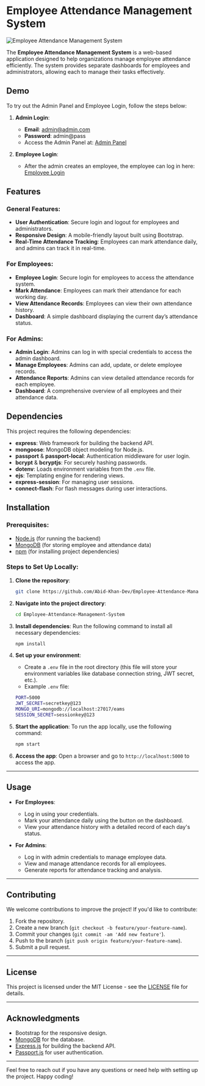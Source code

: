 # Employee Attendance Management System

![Employee Attendance Management System](https://github.com/user-attachments/assets/5abd0736-9bf4-4a74-8009-9f0d77cd70c4)

The **Employee Attendance Management System** is a web-based application designed to help organizations manage employee attendance efficiently. The system provides separate dashboards for employees and administrators, allowing each to manage their tasks effectively.

## Demo

To try out the Admin Panel and Employee Login, follow the steps below:

1. **Admin Login**: 
   - **Email**: admin@admin.com
   - **Password**: admin@pass
   - Access the Admin Panel at: [Admin Panel](https://employee-attendance-management-system.onrender.com/admin)

2. **Employee Login**: 
   - After the admin creates an employee, the employee can log in here: [Employee Login](https://employee-attendance-management-system.onrender.com/)

## Features

### General Features:
- **User Authentication**: Secure login and logout for employees and administrators.
- **Responsive Design**: A mobile-friendly layout built using Bootstrap.
- **Real-Time Attendance Tracking**: Employees can mark attendance daily, and admins can track it in real-time.

### **For Employees**:
- **Employee Login**: Secure login for employees to access the attendance system.
- **Mark Attendance**: Employees can mark their attendance for each working day.
- **View Attendance Records**: Employees can view their own attendance history.
- **Dashboard**: A simple dashboard displaying the current day’s attendance status.

### **For Admins**:
- **Admin Login**: Admins can log in with special credentials to access the admin dashboard.
- **Manage Employees**: Admins can add, update, or delete employee records.
- **Attendance Reports**: Admins can view detailed attendance records for each employee.
- **Dashboard**: A comprehensive overview of all employees and their attendance data.

## Dependencies

This project requires the following dependencies:

- **express**: Web framework for building the backend API.
- **mongoose**: MongoDB object modeling for Node.js.
- **passport** & **passport-local**: Authentication middleware for user login.
- **bcrypt** & **bcryptjs**: For securely hashing passwords.
- **dotenv**: Loads environment variables from the `.env` file.
- **ejs**: Templating engine for rendering views.
- **express-session**: For managing user sessions.
- **connect-flash**: For flash messages during user interactions.

## Installation

### Prerequisites:
- [Node.js](https://nodejs.org/) (for running the backend)
- [MongoDB](https://www.mongodb.com/) (for storing employee and attendance data)
- [npm](https://www.npmjs.com/) (for installing project dependencies)

### Steps to Set Up Locally:

1. **Clone the repository**:
    ```bash
    git clone https://github.com/Abid-Khan-Dev/Employee-Attendance-Management-System.git
    ```

2. **Navigate into the project directory**:
    ```bash
    cd Employee-Attendance-Management-System
    ```

3. **Install dependencies**:
    Run the following command to install all necessary dependencies:
    ```bash
    npm install
    ```

4. **Set up your environment**:
    - Create a `.env` file in the root directory (this file will store your environment variables like database connection string, JWT secret, etc.).
    - Example `.env` file:
    ```bash
    PORT=5000
    JWT_SECRET=secretkey@123
    MONGO_URI=mongodb://localhost:27017/eams
    SESSION_SECRET=sessionkey@123
    ```

5. **Start the application**:
    To run the app locally, use the following command:
    ```bash
    npm start
    ```

6. **Access the app**:
    Open a browser and go to `http://localhost:5000` to access the app.

---

## Usage

- **For Employees**:
  - Log in using your credentials.
  - Mark your attendance daily using the button on the dashboard.
  - View your attendance history with a detailed record of each day's status.

- **For Admins**:
  - Log in with admin credentials to manage employee data.
  - View and manage attendance records for all employees.
  - Generate reports for attendance tracking and analysis.

---

## Contributing

We welcome contributions to improve the project! If you'd like to contribute:

1. Fork the repository.
2. Create a new branch (`git checkout -b feature/your-feature-name`).
3. Commit your changes (`git commit -am 'Add new feature'`).
4. Push to the branch (`git push origin feature/your-feature-name`).
5. Submit a pull request.

---

## License

This project is licensed under the MIT License - see the [LICENSE](LICENSE) file for details.

---

## Acknowledgments

- Bootstrap for the responsive design.
- [MongoDB](https://www.mongodb.com/) for the database.
- [Express.js](https://expressjs.com/) for building the backend API.
- [Passport.js](http://www.passportjs.org/) for user authentication.

---

Feel free to reach out if you have any questions or need help with setting up the project. Happy coding!
